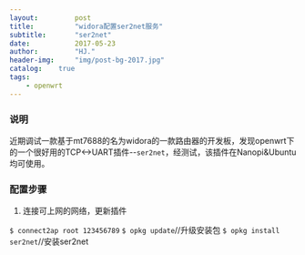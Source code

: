 ```yaml
---
layout:         post
title:          "widora配置ser2net服务"
subtitle:       "ser2net"
date:           2017-05-23 
author:         "HJ."
header-img:     "img/post-bg-2017.jpg"
catalog:    true
tags:
    - openwrt
---
```


### 说明

近期调试一款基于mt7688的名为widora的一款路由器的开发板，发现openwrt下的一个很好用的TCP<->UART插件--`ser2net`，经测试，该插件在Nanopi&Ubuntu均可使用。

### 配置步骤

1. 连接可上网的网络，更新插件

`$ connect2ap root 123456789`
`$ opkg update`//升级安装包
`$ opkg install ser2net`//安装ser2net
